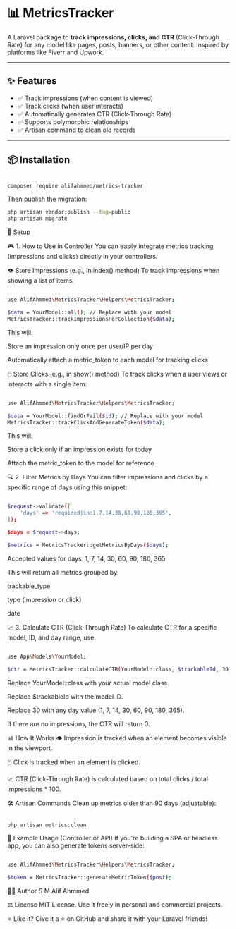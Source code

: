 # 📊 MetricsTracker

A Laravel package to **track impressions, clicks, and CTR** (Click-Through Rate) for any model like pages, posts, banners, or other content. Inspired by platforms like Fiverr and Upwork.

---

## ✨ Features

- ✅ Track impressions (when content is viewed)
- ✅ Track clicks (when user interacts)
- ✅ Automatically generates CTR (Click-Through Rate)
- ✅ Supports polymorphic relationships
- ✅ Artisan command to clean old records

---

## 📦 Installation

```bash

composer require alifahmmed/metrics-tracker
```
Then publish the migration:

```bash
php artisan vendor:publish --tag=public
php artisan migrate
```

🔧 Setup

🎮 1. How to Use in Controller
You can easily integrate metrics tracking (impressions and clicks) directly in your controllers.

👁️ Store Impressions (e.g., in index() method)
To track impressions when showing a list of items:

```bash

use AlifAhmmed\MetricsTracker\Helpers\MetricsTracker;

$data = YourModel::all(); // Replace with your model
MetricsTracker::trackImpressionsForCollection($data);
```
This will:

Store an impression only once per user/IP per day

Automatically attach a metric_token to each model for tracking clicks

🖱️ Store Clicks (e.g., in show() method)
To track clicks when a user views or interacts with a single item:

```bash

use AlifAhmmed\MetricsTracker\Helpers\MetricsTracker;

$data = YourModel::findOrFail($id); // Replace with your model
MetricsTracker::trackClickAndGenerateToken($data);
```

This will:

Store a click only if an impression exists for today

Attach the metric_token to the model for reference

🔍 2. Filter Metrics by Days
You can filter impressions and clicks by a specific range of days using this snippet:
```bash

$request->validate([
    'days' => 'required|in:1,7,14,30,60,90,180,365',
]);

$days = $request->days;

$metrics = MetricsTracker::getMetricsByDays($days);
```
Accepted values for days:
1, 7, 14, 30, 60, 90, 180, 365

This will return all metrics grouped by:

trackable_type

type (impression or click)

date

📈 3. Calculate CTR (Click-Through Rate)
To calculate CTR for a specific model, ID, and day range, use:
```bash

use App\Models\YourModel;

$ctr = MetricsTracker::calculateCTR(YourModel::class, $trackableId, 30);
```
Replace YourModel::class with your actual model class.

Replace $trackableId with the model ID.

Replace 30 with any day value (1, 7, 14, 30, 60, 90, 180, 365).

If there are no impressions, the CTR will return 0.

📊 How It Works
👁️ Impression is tracked when an element becomes visible in the viewport.

🖱️ Click is tracked when an element is clicked.

📈 CTR (Click-Through Rate) is calculated based on total clicks / total impressions * 100.

🛠 Artisan Commands
Clean up metrics older than 90 days (adjustable):

```bash

php artisan metrics:clean
```

🧪 Example Usage (Controller or API)
If you're building a SPA or headless app, you can also generate tokens server-side:

```bash

use AlifAhmmed\MetricsTracker\Helpers\MetricsTracker;

$token = MetricsTracker::generateMetricToken($post);
```
🧑‍💻 Author
S M Alif Ahmmed

⚖ License
MIT License. Use it freely in personal and commercial projects.

⭐ Like it?
Give it a ⭐ on GitHub and share it with your Laravel friends!

